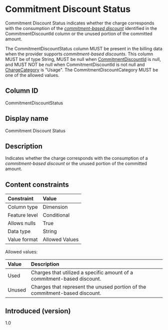 # Commitment Discount Status

Commitment Discount Status indicates whether the charge corresponds with the consumption of the [*commitment-based discount*](#glossary:commitment-based-discount) identified in the CommitmentDiscountId column or the unused portion of the committed amount.

The CommitmentDiscountStatus column MUST be present in the billing data when the provider supports *commitment-based discounts*. This column MUST be of type String, MUST be null when [CommitmentDiscountId](#commitmentdiscountid) is null, and MUST NOT be null when CommitmentDiscountId is not null and [ChargeCategory](#chargecategory) is "Usage". The CommitmentDiscountCategory MUST be one of the allowed values.

## Column ID

CommitmentDiscountStatus

## Display name

Commitment Discount Status

## Description

Indicates whether the charge corresponds with the consumption of a *commitment-based discount* or the unused portion of the committed amount.

## Content constraints

| Constraint      | Value          |
| :-------------- | :------------- |
| Column type     | Dimension      |
| Feature level   | Conditional    |
| Allows nulls    | True           |
| Data type       | String         |
| Value format    | Allowed Values |

Allowed values:

| Value  | Description                                                                 |
| :----- | :-------------------------------------------------------------------------- |
| Used   | Charges that utilized a specific amount of a commitment-based discount.     |
| Unused | Charges that represent the unused portion of the commitment-based discount. |

## Introduced (version)

1.0
